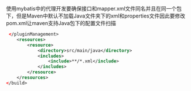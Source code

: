 使用mybatis中的代理开发要确保接口和mapper.xml文件同名并且在同一个包下，但是Maven中默认不加载Java文件夹下的xml和properties文件因此要修改pom.xml让maven支持Java包下的配置文件扫描

```xml
 </pluginManagement>
    <resources>
        <resource>
            <directory>src/main/java</directory>
            <includes>
                <include>**/*.xml</include>
            </includes>
        </resource>
    </resources>
</build>
```

